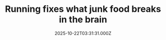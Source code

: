---
title: "Running fixes what junk food breaks in the brain"
date: 2025-10-22T03:31:31.000Z
category: Health
externalLink: "https://www.sciencedaily.com/releases/2025/10/251021083638.htm"
image: ""
excerpt: "New research reveals that exercise counteracts the mood-damaging effects of a Western-style diet through specific gut and hormonal mechanisms. Running restored metabolites tied to mental well-being and balanced key hormones like insulin and leptin. However, poor diet limited the brain’s ability to generate new neurons, showing diet still matters for full brain benefits.…"
---